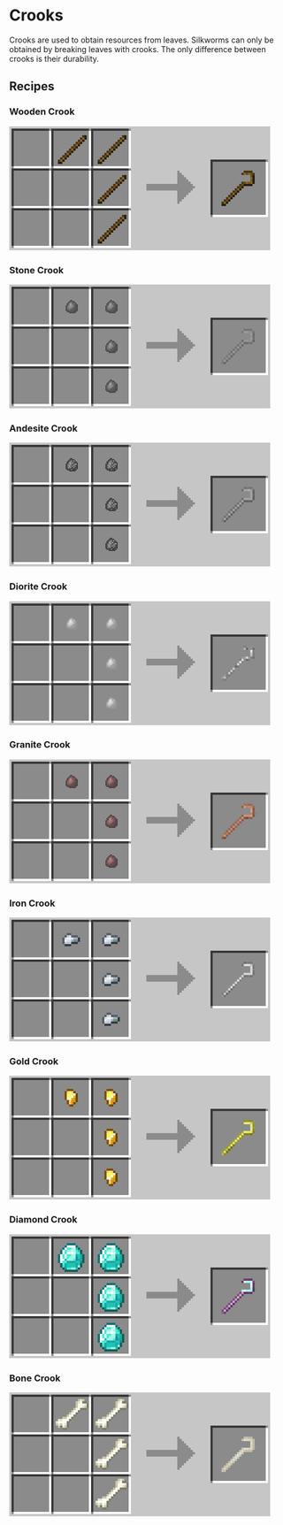 Crooks
======
Crooks are used to obtain resources from leaves. Silkworms can only be obtained by breaking leaves with crooks. The only difference between crooks is their durability.

Recipes
-------
### Wooden Crook
![](../images/recipes/crook_wood.png)

### Stone Crook
![](../images/recipes/crook_stone.png)

### Andesite Crook
![](../images/recipes/crook_andesite.png)

### Diorite Crook
![](../images/recipes/crook_diorite.png)

### Granite Crook
![](../images/recipes/crook_granite.png)

### Iron Crook
![](../images/recipes/crook_iron.png)

### Gold Crook
![](../images/recipes/crook_gold.png)

### Diamond Crook
![](../images/recipes/crook_diamond.png)

### Bone Crook
![](../images/recipes/crook_bone.png)